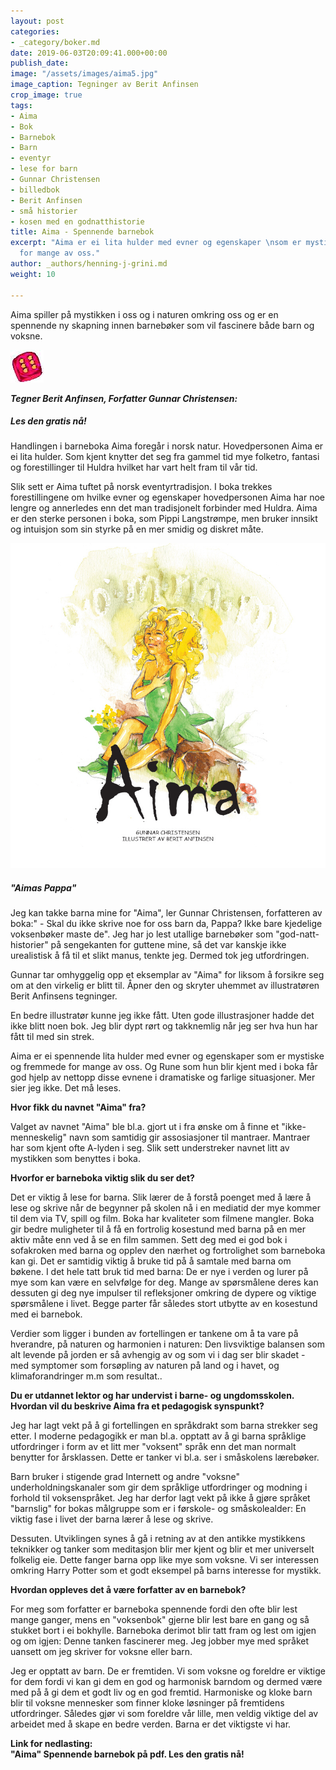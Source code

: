 ```yaml
---
layout: post
categories:
- _category/boker.md
date: 2019-06-03T20:09:41.000+00:00
publish_date: 
image: "/assets/images/aima5.jpg"
image_caption: Tegninger av Berit Anfinsen
crop_image: true
tags:
- Aima
- Bok
- Barnebok
- Barn
- eventyr
- lese for barn
- Gunnar Christensen
- billedbok
- Berit Anfinsen
- små historier
- kosen med en godnatthistorie
title: Aima - Spennende barnebok
excerpt: "Aima er ei lita hulder med evner og egenskaper \nsom er mystiske og fremmede
  for mange av oss."
author: _authors/henning-j-grini.md
weight: 10

---
```

Aima spiller på mystikken i oss og i naturen omkring oss og er en spennende ny skapning innen barnebøker som vil fascinere både barn og voksne.

![](/assets/images/6.jpg)

**_Tegner Berit Anfinsen, Forfatter Gunnar Christensen:_**

##### Les den gratis nå!

Handlingen i barneboka Aima foregår i norsk natur. Hovedpersonen Aima er ei lita hulder. Som kjent knytter det seg fra gammel tid mye folketro, fantasi og forestillinger til Huldra hvilket har vart helt fram til vår tid.

Slik sett er Aima tuftet på norsk eventyrtradisjon. I boka trekkes forestillingene om hvilke evner og egenskaper hovedpersonen Aima har noe lengre og annerledes enn det man tradisjonelt forbinder med Huldra. Aima er den sterke personen i boka, som Pippi Langstrømpe, men bruker innsikt og intuisjon som sin styrke på en mer smidig og diskret måte.

![](/assets/images/aima.jpg)

##### "Aimas Pappa"

Jeg kan takke barna mine for "Aima", ler Gunnar Christensen, forfatteren av boka:" - Skal du ikke skrive noe for oss barn da, Pappa? Ikke bare kjedelige voksenbøker maste de". Jeg har jo lest utallige barnebøker som "god-natt-historier" på sengekanten for guttene mine, så det var kanskje ikke urealistisk å få til et slikt manus, tenkte jeg. Dermed tok jeg utfordringen.

Gunnar tar omhyggelig opp et eksemplar av "Aima" for liksom å forsikre seg om at den virkelig er blitt til. Åpner den og skryter uhemmet av illustratøren Berit Anfinsens tegninger.

En bedre illustratør kunne jeg ikke fått. Uten gode illustrasjoner hadde det ikke blitt noen bok. Jeg blir dypt rørt og takknemlig når jeg ser hva hun har fått til med sin strek.

Aima er ei spennende lita hulder med evner og egenskaper som er mystiske og fremmede for mange av oss. Og Rune som hun blir kjent med i boka får god hjelp av nettopp disse evnene i dramatiske og farlige situasjoner. Mer sier jeg ikke. Det må leses.

**Hvor fikk du navnet "Aima" fra?**

Valget av navnet "Aima" ble bl.a. gjort ut i fra ønske om å finne et "ikke-menneskelig" navn som samtidig gir assosiasjoner til mantraer. Mantraer har som kjent ofte A-lyden i seg. Slik sett understreker navnet litt av mystikken som benyttes i boka.

**Hvorfor er barneboka viktig slik du ser det?**

Det er viktig å lese for barna. Slik lærer de å forstå poenget med å lære å lese og skrive når de begynner på skolen nå i en mediatid der mye kommer til dem via TV, spill og film. Boka har kvaliteter som filmene mangler. Boka gir bedre muligheter til å få en fortrolig kosestund med barna på en mer aktiv måte enn ved å se en film sammen. Sett deg med ei god bok i sofakroken med barna og opplev den nærhet og fortrolighet som barneboka kan gi. Det er samtidig viktig å bruke tid på å samtale med barna om bøkene. I det hele tatt bruk tid med barna: De er nye i verden og lurer på mye som kan være en selvfølge for deg. Mange av spørsmålene deres kan dessuten gi deg nye impulser til refleksjoner omkring de dypere og viktige spørsmålene i livet. Begge parter får således stort utbytte av en kosestund med ei barnebok.

Verdier som ligger i bunden av fortellingen er tankene om å ta vare på hverandre, på naturen og harmonien i naturen: Den livsviktige balansen som alt levende på jorden er så avhengig av og som vi i dag ser blir skadet - med symptomer som forsøpling av naturen på land og i havet, og klimaforandringer m.m som resultat..

**Du er utdannet lektor og har undervist i barne- og ungdomsskolen. Hvordan vil du beskrive Aima fra et pedagogisk synspunkt?**

Jeg har lagt vekt på å gi fortellingen en språkdrakt som barna strekker seg etter. I moderne pedagogikk er man bl.a. opptatt av å gi barna språklige utfordringer i form av et litt mer "voksent" språk enn det man normalt benytter for årsklassen. Dette er tanker vi bl.a. ser i småskolens lærebøker.

Barn bruker i stigende grad Internett og andre "voksne" underholdningskanaler som gir dem språklige utfordringer og modning i forhold til voksenspråket. Jeg har derfor lagt vekt på ikke å gjøre språket "barnslig" for bokas målgruppe som er i førskole- og småskolealder: En viktig fase i livet der barna lærer å lese og skrive.

Dessuten. Utviklingen synes å gå i retning av at den antikke mystikkens teknikker og tanker som meditasjon blir mer kjent og blir et mer universelt folkelig eie. Dette fanger barna opp like mye som voksne. Vi ser interessen omkring Harry Potter som et godt eksempel på barns interesse for mystikk.

**Hvordan oppleves det å være forfatter av en barnebok?**

For meg som forfatter er barneboka spennende fordi den ofte blir lest mange ganger, mens en "voksenbok" gjerne blir lest bare en gang og så stukket bort i ei bokhylle. Barneboka derimot blir tatt fram og lest om igjen og om igjen: Denne tanken fascinerer meg. Jeg jobber mye med språket uansett om jeg skriver for voksne eller barn.

Jeg er opptatt av barn. De er fremtiden. Vi som voksne og foreldre er viktige for dem fordi vi kan gi dem en god og harmonisk barndom og dermed være med på å gi dem et godt liv og en god fremtid. Harmoniske og kloke barn blir til voksne mennesker som finner kloke løsninger på fremtidens utfordringer. Således gjør vi som foreldre vår lille, men veldig viktige del av arbeidet med å skape en bedre verden. Barna er det viktigste vi har.

**Link for nedlasting:  
"Aima" Spennende barnebok på pdf. Les den gratis nå!**